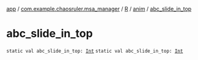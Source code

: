 [app](../../../index.md) / [com.example.chaosruler.msa_manager](../../index.md) / [R](../index.md) / [anim](index.md) / [abc_slide_in_top](.)

# abc_slide_in_top

`static val abc_slide_in_top: `[`Int`](https://kotlinlang.org/api/latest/jvm/stdlib/kotlin/-int/index.html)
`static val abc_slide_in_top: `[`Int`](https://kotlinlang.org/api/latest/jvm/stdlib/kotlin/-int/index.html)